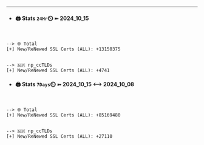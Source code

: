 

---
- #### 🖨️ **Stats** `24Hr`⏲️ ➼ 2024_10_15
```console


--> 🌐 Total
[+] New/ReNewed SSL Certs (ALL): +13150375


--> 🇳🇵 np_ccTLDs
[+] New/ReNewed SSL Certs (ALL): +4741

```

- #### 🖨️ **Stats** `7Days`⏲️ ➼ 2024_10_15 <--> 2024_10_08
```console


--> 🌐 Total
[+] New/ReNewed SSL Certs (ALL): +85169480


--> 🇳🇵 np_ccTLDs
[+] New/ReNewed SSL Certs (ALL): +27110

```

